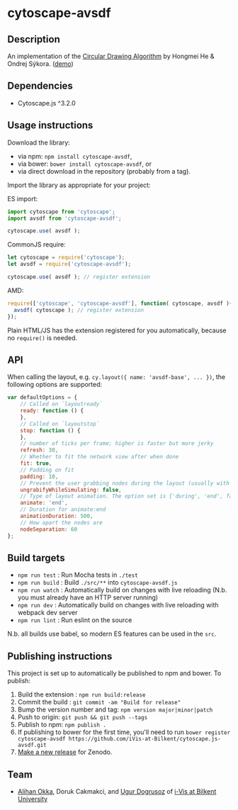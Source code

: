 cytoscape-avsdf
================================================================================


## Description

An implementation of the [Circular Drawing Algorithm](https://www.researchgate.net/publication/229019459_New_circular_drawing_algorithms) by Hongmei He & Ondrej Sýkora. ([demo](https://raw.githack.com/iVis-at-Bilkent/cytoscape.js-avsdf/unstable/demo.html))

## Dependencies

 * Cytoscape.js ^3.2.0

## Usage instructions

Download the library:
 * via npm: `npm install cytoscape-avsdf`,
 * via bower: `bower install cytoscape-avsdf`, or
 * via direct download in the repository (probably from a tag).

Import the library as appropriate for your project:

ES import:

```js
import cytoscape from 'cytoscape';
import avsdf from 'cytoscape-avsdf';

cytoscape.use( avsdf );
```

CommonJS require:

```js
let cytoscape = require('cytoscape');
let avsdf = require('cytoscape-avsdf');

cytoscape.use( avsdf ); // register extension
```

AMD:

```js
require(['cytoscape', 'cytoscape-avsdf'], function( cytoscape, avsdf ){
  avsdf( cytoscape ); // register extension
});
```

Plain HTML/JS has the extension registered for you automatically, because no `require()` is needed.


## API

When calling the layout, e.g. `cy.layout({ name: 'avsdf-base', ... })`, the following options are supported:

```js
var defaultOptions = {
    // Called on `layoutready`
    ready: function () {
    },
    // Called on `layoutstop`
    stop: function () {
    },
    // number of ticks per frame; higher is faster but more jerky
    refresh: 30,
    // Whether to fit the network view after when done
    fit: true,
    // Padding on fit
    padding: 10,
    // Prevent the user grabbing nodes during the layout (usually with animate:true)
    ungrabifyWhileSimulating: false,
    // Type of layout animation. The option set is {'during', 'end', false}
    animate: 'end',
    // Duration for animate:end
    animationDuration: 500,   
    // How apart the nodes are
    nodeSeparation: 60
};
```

## Build targets

* `npm run test` : Run Mocha tests in `./test`
* `npm run build` : Build `./src/**` into `cytoscape-avsdf.js`
* `npm run watch` : Automatically build on changes with live reloading (N.b. you must already have an HTTP server running)
* `npm run dev` : Automatically build on changes with live reloading with webpack dev server
* `npm run lint` : Run eslint on the source

N.b. all builds use babel, so modern ES features can be used in the `src`.


## Publishing instructions

This project is set up to automatically be published to npm and bower.  To publish:

1. Build the extension : `npm run build:release`
1. Commit the build : `git commit -am "Build for release"`
1. Bump the version number and tag: `npm version major|minor|patch`
1. Push to origin: `git push && git push --tags`
1. Publish to npm: `npm publish .`
1. If publishing to bower for the first time, you'll need to run `bower register cytoscape-avsdf https://github.com/iVis-at-Bilkent/cytoscape.js-avsdf.git`
1. [Make a new release](https://github.com/iVis-at-Bilkent/cytoscape.js-avsdf/releases/new) for Zenodo.

## Team

  * [Alihan Okka](https://github.com/alihanokka), Doruk Cakmakci, and [Ugur Dogrusoz](https://github.com/ugurdogrusoz) of [i-Vis at Bilkent University](http://www.cs.bilkent.edu.tr/~ivis)
